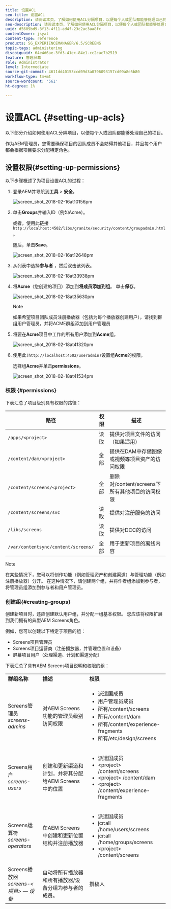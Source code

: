 ```yaml
---
title: 设置ACL
seo-title: 设置ACL
description: 请阅读本页，了解如何使用ACL分隔项目，以便每个人或团队都能够处理自己的项目。
seo-description: 请阅读本页，了解如何使用ACL分隔项目，以便每个人或团队都能够处理自己的项目。
uuid: d5609bd9-3f13-4f11-ad4f-23c2ac3aa8fc
contentOwner: jsyal
content-type: reference
products: SG_EXPERIENCEMANAGER/6.5/SCREENS
topic-tags: administering
discoiquuid: 64e4d6ae-3fd3-41ec-84e1-cc2cac7b2519
feature: 管理屏幕
role: Administrator
level: Intermediate
source-git-commit: 4611dd40153ccd09d3a0796093157cd09a8e5b80
workflow-type: tm+mt
source-wordcount: '561'
ht-degree: 1%

---
```



# 设置ACL {#setting-up-acls}

以下部分介绍如何使用ACL分隔项目，以便每个人或团队都能够处理自己的项目。

作为AEM管理员，您需要确保项目的团队成员不会妨碍其他项目，并且每个用户都会根据项目要求分配特定角色。

## 设置权限{#setting-up-permissions}

以下步骤概述了为项目设置ACL的过程：

1. 登录AEM并导航到&#x200B;**工具** > **安全**。

   ![screen_shot_2018-02-16at10156pm](assets/screen_shot_2018-02-16at10156pm.png)

1. 单击&#x200B;**Groups**&#x200B;并输入ID（例如Acme）。

   或者，使用此链接`http://localhost:4502/libs/granite/security/content/groupadmin.html`。

   随后，单击&#x200B;**Save**。

   ![screen_shot_2018-02-16at12648pm](assets/screen_shot_2018-02-16at12648pm.png)

1. 从列表中选择&#x200B;**参与者** ，然后双击该列表。

   ![screen_shot_2018-02-18at33938pm](assets/screen_shot_2018-02-18at33938pm.png)

1. 将&#x200B;**Acme**（您创建的项目）添加到&#x200B;**将成员添加到组**。 单击&#x200B;**保存**。

   ![screen_shot_2018-02-18at35630pm](assets/screen_shot_2018-02-18at35630pm.png)

   >[!NOTE]
   >
   >如果希望项目团队成员注册播放器（包括为每个播放器创建用户），请找到群组用户管理员，并将ACME群组添加到用户管理员

1. 将要在&#x200B;**Acme**&#x200B;项目中工作的所有用户添加到&#x200B;**Acme**&#x200B;组。

   ![screen_shot_2018-02-18at41320pm](assets/screen_shot_2018-02-18at41320pm.png)

1. 使用此`(http://localhost:4502/useradmin)`设置组&#x200B;**Acme**&#x200B;的权限。

   选择组&#x200B;**Acme**&#x200B;并单击&#x200B;**permissions**。

   ![screen_shot_2018-02-18at41534pm](assets/screen_shot_2018-02-18at41534pm.png)

### 权限 {#permissions}

下表汇总了项目级别具有权限的路径：

| **路径** | **权限** | **描述** |
|---|---|---|
| `/apps/<project>` | 读取 | 提供对项目文件的访问（如果适用） |
| `/content/dam/<project>` | 全部 | 提供在DAM中存储图像或视频等项目资产的访问权限 |
| `/content/screens/<project>` | 全部 | 删除对/content/screens下所有其他项目的访问权限 |
| `/content/screens/svc` | 读取 | 提供对注册服务的访问 |
| `/libs/screens` | 读取 | 提供对DCC的访问 |
| `/var/contentsync/content/screens/` | 全部 | 用于更新项目的离线内容 |

>[!NOTE]
>
>在某些情况下，您可以将创作功能（例如管理资产和创建渠道）与管理功能（例如注册播放器）分开。 在这种情况下，请创建两个组，并将作者组添加到参与者，将管理员组添加到参与者和用户管理员。

### 创建组{#creating-groups}

创建新项目时，还应创建默认用户组，并分配一组基本权限。 您应该将权限扩展到我们拥有的典型AEM Screens角色。

例如，您可以创建以下特定于项目的组：

* Screens项目管理员
* Screens项目运营商（注册播放器，并管理位置和设备）
* 屏幕项目用户（处理渠道、计划和渠道分配）

下表汇总了具有AEM Screens项目说明和权限的组：

<table>
 <tbody>
  <tr>
   <td><strong>群组名称</strong></td>
   <td><strong>描述</strong></td>
   <td><strong>权限</strong></td>
  </tr>
  <tr>
   <td>Screens管理员<br /> <em>screens-admins</em></td>
   <td>对AEM Screens功能的管理员级别访问权限</td>
   <td>
    <ul>
     <li>派遣国成员</li>
     <li>用户管理员成员</li>
     <li>所有/content/screens</li>
     <li>所有/content/dam</li>
     <li>所有/content/experience-fragments</li>
     <li>所有/etc/design/screens</li>
    </ul> </td>
  </tr>
  <tr>
   <td>Screens用户<br /> <em>screens-users</em></td>
   <td>创建和更新渠道和计划，并将其分配给AEM Screens中的位置</td>
   <td>
    <ul>
     <li>派遣国成员</li>
     <li>&lt;project&gt; /content/screens</li>
     <li>&lt;project&gt; /content/dam</li>
     <li>&lt;project&gt; /content/experience-fragments</li>
    </ul> </td>
  </tr>
  <tr>
   <td>Screens运算符<br /> <em>screens-operators</em></td>
   <td>在AEM Screens中创建和更新位置结构并注册播放器</td>
   <td>
    <ul>
     <li>派遣国成员</li>
     <li>jcr:all /home/users/screens</li>
     <li>jcr:all /home/groups/screens</li>
     <li>&lt;project&gt; /content/screens</li>
    </ul> </td>
  </tr>
  <tr>
   <td>Screens播放器<br /> <em>screens-&lt;项目&gt; — 设备</em></td>
   <td>自动将所有播放器和所有播放器/设备分组为参与者的成员。</td>
   <td><p> 撰稿人</p> </td>
  </tr>
 </tbody>
</table>

